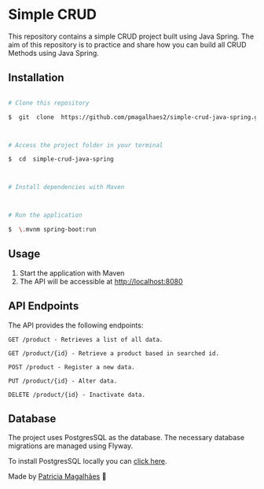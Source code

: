 
# Simple CRUD

This repository contains a simple CRUD project built using Java Spring. The aim of this repository is to practice and share how you can build all CRUD Methods using Java Spring.


## Installation

```bash

# Clone this repository

$  git  clone  https://github.com/pmagalhaes2/simple-crud-java-spring.git



# Access the project folder in your terminal

$  cd  simple-crud-java-spring



# Install dependencies with Maven



# Run the application

$  \.mvnm spring-boot:run

```

## Usage


1.  Start the application with Maven
2.  The API will be accessible at  [http://localhost:8080](http://localhost:8080/)

## API Endpoints

The API provides the following endpoints:

    GET /product - Retrieves a list of all data.
    
    GET /product/{id} - Retrieve a product based in searched id.
    
    POST /product - Register a new data.
    
    PUT /product/{id} - Alter data.
    
    DELETE /product/{id} - Inactivate data.

## Database

The project uses PostgresSQL as the database. The necessary database migrations are managed using Flyway.

To install PostgresSQL locally you can  [click here](https://www.postgresql.org/download/).


Made by  [Patricia Magalhães](https://github.com/pmagalhaes2) 💙